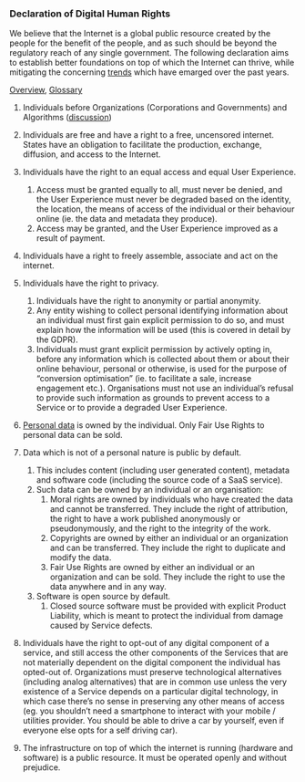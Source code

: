 ### Declaration of Digital Human Rights

We believe that the Internet is a global public resource created by the people for the benefit of the people, and as such should be beyond the regulatory reach of any single government. The following declaration aims to establish better foundations on top of which the Internet can thrive, while mitigating the concerning [trends](https://github.com/opt-out-eu/declaration-of-digital-human-rights/blob/master/Background.md) which have emarged over the past years.

[Overview](https://github.com/opt-out-eu/declaration-of-digital-human-rights/blob/master/Overview.md), [Glossary](https://github.com/opt-out-eu/declaration-of-digital-human-rights/blob/master/Glossary.md)

1. Individuals before Organizations (Corporations and Governments) and Algorithms ([discussion](#1))

2. Individuals are free and have a right to a free, uncensored internet. States have an obligation to facilitate the production, exchange, diffusion, and access to the Internet.

3. Individuals have the right to an equal access and equal User Experience.
    1. Access must be granted equally to all, must never be denied, and the User Experience must never be degraded based on the identity, the location, the means of access of the individual or their behaviour online (ie. the data and metadata they produce).
    2. Access may be granted, and the User Experience improved as a result of payment.
    
4. Individuals have a right to freely assemble, associate and act on the internet.

5. Individuals have the right to privacy.
    1. Individuals have the right to anonymity or partial anonymity.
    2. Any entity wishing to collect personal identifying information about an individual must first gain explicit permission to do so, and must explain how the information will be used (this is covered in detail by the GDPR). 
    3. Individuals must grant explicit permission by actively opting in, before any information which is collected about them or about their online behaviour, personal or otherwise, is used for the purpose of “conversion optimisation” (ie. to facilitate a sale, increase engagement etc.). Organisations must not use an individual’s refusal to provide such information as grounds to prevent access to a Service or to provide a degraded User Experience. 
    
6. [Personal data](https://gdpr-info.eu/art-4-gdpr/) is owned by the individual. Only Fair Use Rights to personal data can be sold. 

7. Data which is not of a personal nature is public by default.
    1. This includes content (including user generated content), metadata and software code (including the source code of a SaaS service).
    2. Such data can be owned by an individual or an organisation:
        1. Moral rights are owned by individuals who have created the data and cannot be transferred. They include the right of attribution, the right to have a work published anonymously or pseudonymously, and the right to the integrity of the work.
        2. Copyrights are owned by either an individual or an organization and can be transferred. They include the right to duplicate and modify the data. 
        3. Fair Use Rights are owned by either an individual or an organization and can be sold. They include the right to use the data anywhere and in any way. 
    3. Software is open source by default.
        1. Closed source software must be provided with explicit Product Liability, which is meant to protect the individual from damage caused by Service defects. 
        
8. Individuals have the right to opt-out of any digital component of a service, and still access the other components of the Services that are not materially dependent on the digital component the individual has opted-out of. Organizations must preserve technological alternatives (including analog alternatives) that are in common use unless the very existence of a Service depends on a particular digital technology, in which case there’s no sense in preserving any other means of access (eg. you shouldn’t need a smartphone to interact with your mobile / utilities provider. You should be able to drive a car by yourself, even if everyone else opts for a self driving car).

9. The infrastructure on top of which the internet is running (hardware and software) is a public resource. It must be operated openly and without prejudice. 
